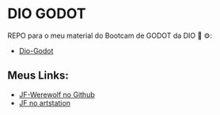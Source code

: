 # DIO GODOT

REPO para o meu material do Bootcam de GODOT da DIO 🤖 ⚙:
- [Dio-Godot](https://github.com/JF-Werewolf/DIO-GODOT)

## Meus Links:

- [JF-Werewolf no Github](https://github.com/JF-Werewolf)
- [JF no artstation](https://j_werewolf.artstation.com/)
